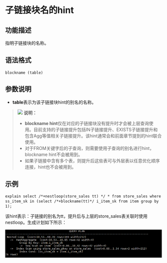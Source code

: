 # 子链接块名的hint<a name="ZH-CN_TOPIC_0245374573"></a>

## 功能描述<a name="zh-cn_topic_0237121538_section290819468377"></a>

指明子链接块的名称。

## 语法格式<a name="zh-cn_topic_0237121538_section530131664410"></a>

```
blockname (table)
```

## 参数说明<a name="zh-cn_topic_0237121538_section41303128143838"></a>

-   **table**表示为该子链接块hint的别名的名称。

>![](public_sys-resources/icon-note.png) **说明：**   
>-   **blockname hint**仅在对应的子链接块没有提升时才会被上层查询使用。目前支持的子链接提升包括IN子链接提升、EXISTS子链接提升和包含Agg等值相关子链接提升。该hint通常会和前面章节提到的hint联合使用。  
>-   对于FROM关键字后的子查询，则需要使用子查询的别名进行hint，blockname hint不会被用到。  
>-   如果子链接中含有多个表，则提升后这些表可与外层表以任意优化顺序连接，hint也不会被用到。  

## 示例<a name="zh-cn_topic_0237121538_section1127715590585"></a>

```
explain select /*+nestloop(store_sales tt) */ * from store_sales where ss_item_sk in (select /*+blockname(tt)*/ i_item_sk from item group by 1);
```

该hint表示：子链接的别名为tt，提升后与上层的store\_sales表关联时使用nestloop。生成计划如下所示：

![](figures/zh-cn_image_0253038757.png)

